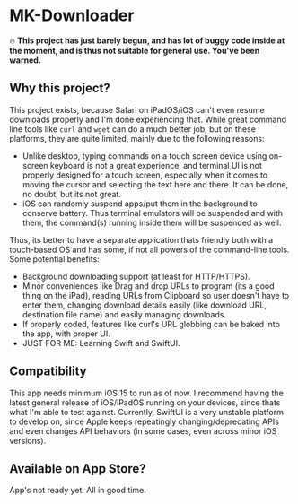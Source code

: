 # MK-Downloader

🔥 **This project has just barely begun, and has lot of buggy code inside at the moment, and is thus not suitable for general use. You've been warned.**

## Why this project?
This project exists, because Safari on iPadOS/iOS can't even resume downloads properly and I'm done experiencing that. While great command line tools like `curl` and `wget` can do a much better job, but on these platforms, they are quite limited, mainly due to the following reasons:
- Unlike desktop, typing commands on a touch screen device using on-screen keyboard is not a great experience, and terminal UI is not properly designed for a touch screen, especially when it comes to moving the cursor and selecting the text here and there. It can be done, no doubt, but its not great.
- iOS can randomly suspend apps/put them in the background to conserve battery. Thus terminal emulators will be suspended and with them, the command(s) running inside them will be suspended as well.

Thus, its better to have a separate application thats friendly both with a touch-based OS and has some, if not all powers of the command-line tools. Some potential benefits:
- Background downloading support (at least for HTTP/HTTPS).
- Minor conveniences like Drag and drop URLs to program (its a good thing on the iPad), reading URLs from Clipboard so user doesn't have to enter them, changing download details easily (like download URL, destination file name) and easily managing downloads.
- If properly coded, features like curl's URL globbing can be baked into the app, with proper UI.
- JUST FOR ME: Learning Swift and SwiftUI.

## Compatibility
This app needs minimum iOS 15 to run as of now. I recommend having the latest general release of iOS/iPadOS running on your devices, since thats what I'm able to test against.
Currently, SwiftUI is a very unstable platform to develop on, since Apple keeps repeatingly changing/deprecating APIs and even changes API behaviors (in some cases, even across minor iOS versions).

## Available on App Store?
App's not ready yet. All in good time.
